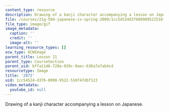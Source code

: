 ```yaml
---
content_type: resource
description: Drawing of a kanji character accompanying a lesson on Japanese.
file: /courses/21g-504-japanese-iv-spring-2009/1cc54524d37600989522516f47dbf123_2872.gif
file_type: image/gif
image_metadata:
  caption: ''
  credit: ''
  image-alt: ''
learning_resource_types: []
ocw_type: OCWImage
parent_title: Lesson 21
parent_type: CourseSection
parent_uid: bffa1146-720a-039c-9aec-636a7a7ab4cd
resourcetype: Image
title: '2872'
uid: 1cc54524-d376-0098-9522-516f47dbf123
video_metadata:
  youtube_id: null
---
```

Drawing of a kanji character accompanying a lesson on Japanese.

